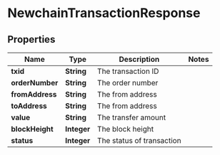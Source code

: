 
# NewchainTransactionResponse

## Properties
Name | Type | Description | Notes
------------ | ------------- | ------------- | -------------
**txid** | **String** | The transaction ID | 
**orderNumber** | **String** | The order number | 
**fromAddress** | **String** | The from address | 
**toAddress** | **String** | The from address | 
**value** | **String** | The transfer amount | 
**blockHeight** | **Integer** | The block height | 
**status** | **Integer** | The status of transaction | 



